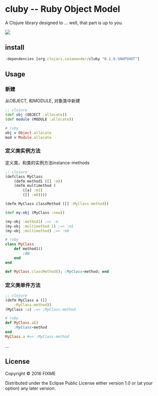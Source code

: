 # cluby -- Ruby Object Model

A Clojure library designed to ... well, that part is up to you.

![](https://clojars.org/org.clojars.sa1amander/cluby/latest-version.svg)

## install
```js
:dependencies [org.clojars.sa1amander/cluby "0.1.0-SNAPSHOT"]
```

## Usage

### 新建
从OBJECT, 和MODULE, 对象类中新建

```clojure
;; clojure
(def obj (OBJECT :allocate))
(def module (MODULE :allocate))
```

```ruby
# ruby
obj = Object.allocate
mod = Module.allocate
```

### 定义类实例方法
定义类，和类的实例方法instance-methods

```clojure
;; clojure
(defclass MyClass
    (defm method1 ([] :m))
    (defm multimethod (
        ([a] :m1)
        ([] :m0))))

(defm MyClass classMethod ([] :MyClass-method))

(def my-obj (MyClass :new))

(my-obj :method1) ;=> :m
(my-obj :multimethod 1) ;=> :m1
(my-obj :multimethod) ;=> :m0
```

```ruby
# ruby
class MyClass
    def method1()
        :dd
    end
end

def MyClass.classMethod(); :MyClass-method; end
```

### 定义类单件方法

```clojure
;; clojure
(defm MyClass a ([]
    :MyClass-method))
(MyClass :a) ;=> :MyClass-method
```

```ruby
# ruby
def MyClass.a()
    :MyClass-method
end
MyClass.a #=> :MyClass-method
```
...

## License

Copyright © 2016 FIXME

Distributed under the Eclipse Public License either version 1.0 or (at your option) any later version.
